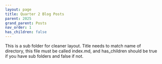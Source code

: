 ```yaml
---
layout: page
title: Quarter 2 Blog Posts
parent: 2025
grand_parent: Posts
nav_order: 1
has_children: false
---
```


This is a sub folder for cleaner layout. Title needs to match name of directory, this file must be called index.md, and has_children should be true if you have sub folders and false if not. 